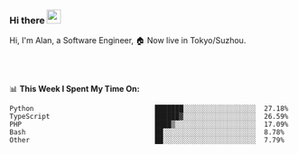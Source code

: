 ### Hi there <img src="https://media.giphy.com/media/hvRJCLFzcasrR4ia7z/giphy.gif" width="25px">

<!-- ![visitors](https://visitor-badge.glitch.me/badge?page_id=dislfyer.dislfyer) -->

Hi, I'm Alan, a Software Engineer, 🏠 Now live in Tokyo/Suzhou.

<br/>
<br/>

📊 **This Week I Spent My Time On:**


<!--START_SECTION:waka-->

```text
Python                              ███████░░░░░░░░░░░░░░░░░░  27.18%
TypeScript                          ██████▓░░░░░░░░░░░░░░░░░░  26.59%
PHP                                 ████▒░░░░░░░░░░░░░░░░░░░░  17.09%
Bash                                ██░░░░░░░░░░░░░░░░░░░░░░░  8.78%
Other                               ██░░░░░░░░░░░░░░░░░░░░░░░  7.79%
```

<!--END_SECTION:waka-->

<!--
**About Me:**
 -->
